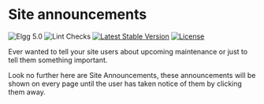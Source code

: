 Site announcements
==================

![Elgg 5.0](https://img.shields.io/badge/Elgg-5.0-green.svg)
![Lint Checks](https://github.com/ColdTrick/site_announcements/actions/workflows/lint.yml/badge.svg?event=push)
[![Latest Stable Version](https://poser.pugx.org/coldtrick/site_announcements/v/stable.svg)](https://packagist.org/packages/coldtrick/site_announcements)
[![License](https://poser.pugx.org/coldtrick/site_announcements/license.svg)](https://packagist.org/packages/coldtrick/site_announcements)

Ever wanted to tell your site users about upcoming maintenance or just to tell them something important.

Look no further here are Site Announcements, these announcements will be shown on every page until the user has taken 
notice of them by clicking them away.
